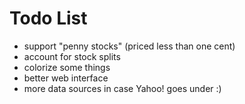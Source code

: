 Todo List
=========
 - support "penny stocks" (priced less than one cent)
 - account for stock splits
 - colorize some things
 - better web interface
 - more data sources in case Yahoo! goes under :)
